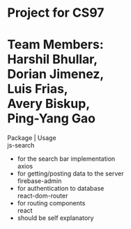 Project for CS97  
=====================  
Team Members:  
Harshil Bhullar,  
Dorian Jimenez,  
Luis Frias,  
Avery Biskup,  
Ping-Yang Gao  
====================  
Package | Usage  
js-search  
- for the search bar implementation  
axios  
- for getting/posting data to the server  
firebase-admin  
- for authentication to database  
react-dom-router  
- for routing components  
react  
- should be self explanatory  
